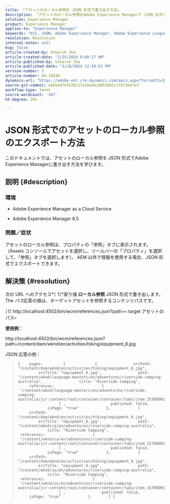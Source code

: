```yaml
---
title: 「アセットのローカル参照を JSON 形式で書き出す方法」
description: 「アセットのローカル参照をAdobe Experience Managerで JSON 形式で書き出す方法を説明します」
solution: Experience Manager
product: Experience Manager
applies-to: "Experience Manager"
keywords: "KCS, JSON, Adobe Experience Manager, Adobe Experience League，プロパティ， AEM"
resolution: Resolution
internal-notes: null
bug: false
article-created-by: Utkarsh Jha
article-created-date: "1/25/2024 9:08:17 AM"
article-published-by: Utkarsh Jha
article-published-date: "3/19/2024 12:19:53 PM"
version-number: 5
article-number: KA-19249
dynamics-url: "https://adobe-ent.crm.dynamics.com/main.aspx?forceUCI=1&pagetype=entityrecord&etn=knowledgearticle&id=4ccfb441-61bb-ee11-a569-6045bd006b3d"
source-git-commit: ebbb447bfb20c1fa18ee8c8853bb5c1f6f1b47e3
workflow-type: tm+mt
source-wordcount: '167'
ht-degree: 26%

---
```


# JSON 形式でのアセットのローカル参照のエクスポート方法


このドキュメントでは、アセットのローカル参照を JSON 形式でAdobe Experience Managerに書き出す方法を学びます。

## 説明 {#description}


### <b>環境</b>

- Adobe Experience Manager as a Cloud Service


- Adobe Experience Manager 6.5


### <b>問題／症状</b>

アセットのローカル参照は、プロパティの「参照」タブに表示されます。 （Assets コンソールでアセットを選択し、ツールバーの「プロパティ」を選択して、「参照」タブを選択します）。 AEM 以外で情報を使用する場合、JSON 形式でエクスポートできます。


## 解決策 {#resolution}


次の URL へのアクセス*`[` 1`]`*戻り値 <b>ローカル参照</b> JSON 形式で書き出します。 The *パス*&#x200B;応答の値は、ターゲットアセットを参照するコンテンツパスです。

*`[`1`]`<b>* </b>http://localhost:4502/bin/wcm/references.json?path=`<` target アセットのパス`>`



<b>使用例：</b>

http://localhost:4502/bin/wcm/references.json?path=/content/dam/wknd/en/activities/hiking/equipment_6.jpg

JSON 応答の例：


> ```
> {    pages:         [             {                srcPath: "/content/dam/wknd/en/activities/hiking/equipment_6.jpg",                srcTitle: "equipment_6.jpg",                path: "/content/wknd/language-masters/en/adventures/riverside-camping-australia",                title: "Riverside Camping",                references:                     [                         "/content/wknd/language-masters/en/adventures/riverside-camping-australia/jcr:content/root/container/container/tabs/item_1570890147607/par0/image/fileReference"                    ] ,                    published: false,                    isPage: "true"            },            {                srcPath: "/content/dam/wknd/en/activities/hiking/equipment_6.jpg",                srcTitle: "equipment_6.jpg",                path: "/content/wknd/ca/en/adventures/riverside-camping-australia",                title: "Riverside Camping",                references:                     [                         "/content/wknd/ca/en/adventures/riverside-camping-australia/jcr:content/root/container/container/tabs/item_1570890147607/par0/image/fileReference"                    ] ,                    published: false,                    isPage: "true"            },            {                srcPath: "/content/dam/wknd/en/activities/hiking/equipment_6.jpg",                srcTitle: "equipment_6.jpg",                path: "/content/wknd/us/en/adventures/riverside-camping-australia",                title: "Riverside Camping",                references:                     [                         "/content/wknd/us/en/adventures/riverside-camping-australia/jcr:content/root/container/container/tabs/item_1570890147607/par0/image/fileReference"                    ] ,                published: false,                isPage: "true"            }        ] }
> ```

